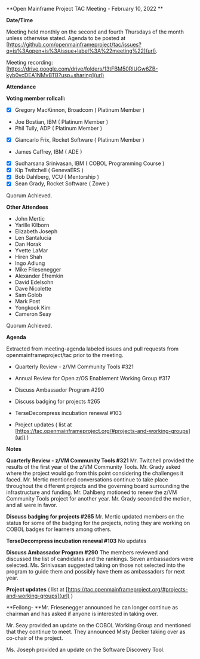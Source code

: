 **Open Mainframe Project TAC Meeting - February 10, 2022
**

**Date/Time**

Meeting held monthly on the second and fourth Thursdays of the month unless otherwise stated. Agenda to be posted at [https://github.com/openmainframeproject/tac/issues?q=is%3Aopen+is%3Aissue+label%3A%22meeting%22](url).
 
Meeting recording: [https://drive.google.com/drive/folders/13tFBM50RIUGw6ZB-kyb0vcDEA1NMvBTB?usp=sharing](url)

**Attendance**

**Voting member rollcall:**

- [x]  Gregory MacKinnon, Broadcom ( Platinum Member )
-    Joe Bostian, IBM ( Platinum Member )
-    Phil Tully, ADP ( Platinum Member )
- [x]  Giancarlo Frix, Rocket Software ( Platinum Member )
-    James Caffrey, IBM ( ADE )
- [x]  Sudharsana Srinivasan, IBM ( COBOL Programming Course )
- [x]  Kip Twitchell ( GenevaERS )
- [x]  Bob Dahlberg, VCU ( Mentorship )
- [x]  Sean Grady, Rocket Software ( Zowe )

Quorum Achieved.

**Other Attendees**

- John Mertic
- Yarille Kilborn
- Elizabeth Joseph
- Len Santalucia
- Dan Horak
- Yvette LaMar
- Hiren Shah
- Ingo Adlung
- Mike Friesenegger
- Alexander Efremkin
- David Edelsohn
- Dave Nicolette
- Sam Golob
- Mark Post
- Yongkook Kim
- Cameron Seay

Quorum Achieved.



**Agenda**

Extracted from meeting-agenda labeled issues and pull requests from openmainframeproject/tac prior to the meeting.

- Quarterly Review - z/VM Community Tools #321

- Annual Review for Open z/OS Enablement Working Group #317

- Discuss Ambassador Program #290

- Discuss badging for projects #265

- TerseDecompress incubation renewal #103

- Project updates ( list at [https://tac.openmainframeproject.org/#projects-and-working-groups](url) )



**Notes**

**Quarterly Review - z/VM Community Tools #321**
Mr. Twitchell provided the results of the first year of the z/VM Community Tools. Mr. Grady asked where the project would go from this point considering the challenges it faced. Mr. Mertic mentioned conversations continue to take place throughout the different projects and the governing board surrounding the infrastructure and funding.
Mr. Dahlberg motioned to renew the z/VM Community Tools project for another year.  Mr. Grady seconded the motion, and all were in favor. 
 
**Discuss badging for projects #265**
Mr. Mertic updated members on the status for some of the badging for the projects, noting they are working on COBOL badges for learners among others.

**TerseDecompress incubation renewal #103**
No updates

**Discuss Ambassador Program #290**
The members reviewed and discussed the list of candidates and the rankings. Seven ambassadors were selected. Ms. Srinivasan suggested taking on those not selected into the program to guide them and possibly have them as ambassadors for next year.


**Project updates** ( list at [https://tac.openmainframeproject.org/#projects-and-working-groups](url) )

**Feilong- **Mr. Friesenegger announced he can longer continue as chairman and has asked if anyone is interested in taking over.

Mr. Seay provided an update on the COBOL Working Group and mentioned that they continue to meet. They announced Misty Decker taking over as co-chair of the project.

Ms. Joseph provided an update on the Software Discovery Tool.

 
